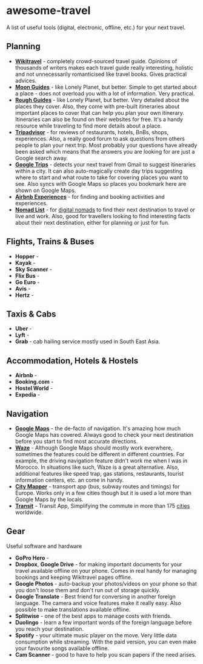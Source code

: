 # awesome-travel

A list of useful tools (digital, electronic, offline, etc.) for your next
travel.

## Planning

* **[Wikitravel][1]** - completely crowd-sourced travel guide. Opinions of
  thousands of writers makes each travel guide really interesting, holistic and
  not unnecessarily romanticised like travel books. Gives practical
  advices.
* **[Moon Guides][2]** - like Lonely Planet, but better. Simple to get started
  about a place - does not overload you with a lot of information. Very
  practical.
* **[Rough Guides][3]** - like Lonely Planet, but better. Very detailed about
  the places they cover. Also, they come with pre-built itineraries about
  important places to cover that can help you plan your own itinerary.
  Itineraries can also be found on their websites for free. It's a handy
  resource while traveling to find more details about a place.
* **[Tripadvisor][4]** - for reviews of restaurants, hotels, BnBs, shops,
  experiences. Also, a really good forum to ask questions from others people
  to plan your next trip. Most probably your questions have already been asked
  which means that the answers you are looking for are just a Google search
  away.
* **[Google Trips][8]** - detects your next travel from Gmail to suggest itineraries
  within a city. It can also auto-magically create day trips suggesting where
  to start and what route to take for covering places you want to see. Also
  syncs with Google Maps so places you bookmark here are shown on Google Maps.
* **[Airbnb Experiences][7]** - for finding and booking activities and
  experiences.
* **[Nomad List][5]** - for [digital nomads][6] to find their next destination to
  travel or live and work. Also, good for travellers looking to find interesting
  facts about their next destination, either for planning or just for fun.

[1]: https://wikitravel.org/en/Main_Page
[2]: https://moon.com/
[3]: https://www.roughguides.com/
[4]: https://www.tripadvisor.com/
[5]: https://nomadlist.com/
[6]: https://en.wikipedia.org/wiki/Digital_nomad
[7]: https://www.airbnb.com/s/experiences
[8]: https://get.google.com/trips/

## Flights, Trains & Buses

* **Hopper** -
* **Kayak** -
* **Sky Scanner** -
* **Flix Bus** -
* **Go Euro** -
* **Avis** -
* **Hertz** -

## Taxis & Cabs

* **Uber** -
* **Lyft** -
* **Grab** - cab hailing service mostly used in South East Asia.

## Accommodation, Hotels & Hostels

* **Airbnb** -
* **Booking.com** -
* **Hostel World** -
* **Expedia** -

## Navigation

* **[Google Maps][9]** - the de-facto of navigation. It's amazing how much
  Google Maps has covered. Always good to check your next destination before you
  start to find most accurate directions.
* **[Waze][10]** - Although Google Maps should mostly work everwhere, sometimes
  the features could be different in different countries. For example, the
  driving navigation feature didn't work me when I was in Morocco. In situations
  like such, Waze is a great alternative. Also, additional features like speed
  trap, gas stations, restaurants, tourist information centers, etc. an come in
  handy.
* **[City Mapper][11]** - transport app (bus, subway routes and timings) for
  Europe. Works only in a few cities though but it is used a lot more than
  Google Maps by the locals.
* **[Transit][12]** - Transit App, Simplifying the commute in more than 175
  [cities][13] worldwide.

[9]: https://www.google.com/maps
[10]: https://www.waze.com
[11]: https://citymapper.com
[12]: https://transitapp.com
[13]: https://transitapp.com/region/toronto#all-regions

## Gear

Useful software and hardware

* **GoPro Hero** -
* **Dropbox**, **Google Drive** - for making important documents for your travel
  available offline on your phone. Comes in real handy for managing bookings and
  keeping Wikitravel pages offline.
* **Google Photos** - auto-backup your photos/videos on your phone so that you
  don't loose them and don't run out of storage quickly.
* **Google Translate** - Best friend for conversing in another foreign language.
  The camera and voice features make it really easy. Also possible to make
  translations available offline.
* **Splitwise** - one of the best apps to manage costs with friends.
* **Duolingo** - learn a few important words of the foreign language before you
  reach your destination.
* **Spotify** - your ultimate music player on the move. Very little data
  consumption while streaming. With the paid version, you can even make your
  favourite songs available offline.
* **Cam Scanner** - good to have to help you scan papers if the need arises.
